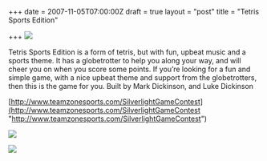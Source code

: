 +++
date = 2007-11-05T07:00:00Z
draft = true
layout = "post"
title = "Tetris Sports Edition"

+++
![](https://d3efwhw5kd1q0b.cloudfront.net/Media/tetris-sports-edition-title2.png)

Tetris Sports Edition is a form of tetris, but with fun, upbeat music and a sports theme. It has a globetrotter to help you along your way, and will cheer you on when you score some points. If you’re looking for a fun and simple game, with a nice upbeat theme and support from the globetrotters, then this is the game for you. Built by Mark Dickinson, and Luke Dickinson

[http://www.teamzonesports.com/SilverlightGameContest](http://www.teamzonesports.com/SilverlightGameContest "http://www.teamzonesports.com/SilverlightGameContest")

![](https://d3efwhw5kd1q0b.cloudfront.net/Media/tetris-sports-edition-titlepage.png)

![](https://d3efwhw5kd1q0b.cloudfront.net/Media/tetris-sports-edition.png)